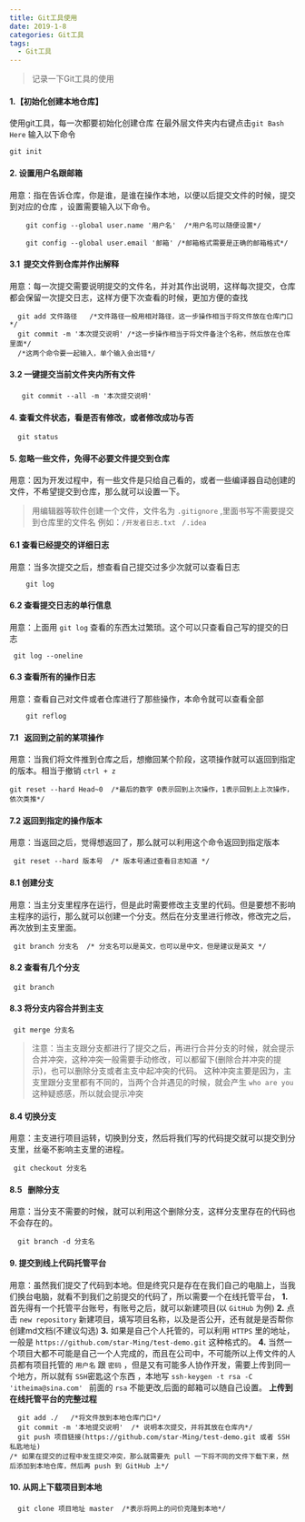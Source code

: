 ```yaml
---
title: Git工具使用
date: 2019-1-8
categories: Git工具
tags:
  - Git工具
---
```


> 记录一下Git工具的使用

<!-- more -->

#### **1.【初始化创建本地仓库】**

使用git工具，每一次都要初始化创建仓库  在最外层文件夹内右键点击`git Bash Here` 输入以下命令 
```git
git init
```

#### **2. 设置用户名跟邮箱**

用意：指在告诉仓库，你是谁，是谁在操作本地，以便以后提交文件的时候，提交到对应的仓库 ，设置需要输入以下命令。

```git
    git config --global user.name '用户名'  /*用户名可以随便设置*/
    
    git config --global user.email '邮箱' /*邮箱格式需要是正确的邮箱格式*/
```

#### **3.1 &nbsp;提交文件到仓库并作出解释**

用意：每一次提交需要说明提交的文件名，并对其作出说明，这样每次提交，仓库都会保留一次提交日志，这样方便下次查看的时候，更加方便的查找

```git
  git add 文件路径   /*文件路径一般用相对路径，这一步操作相当于将文件放在仓库门口*/
  git commit -m '本次提交说明' /*这一步操作相当于将文件备注个名称，然后放在仓库里面*/ 
  /*这两个命令要一起输入，单个输入会出错*/
```

#### **3.2 一键提交当前文件夹内所有文件**

```git
   git commit --all -m '本次提交说明'
```

#### **4. 查看文件状态，看是否有修改，或者修改成功与否**

```git
  git status
```

#### **5. 忽略一些文件，免得不必要文件提交到仓库**

用意：因为开发过程中，有一些文件是只给自己看的，或者一些编译器自动创建的文件，不希望提交到仓库，那么就可以设置一下。

> 用编辑器等软件创建一个文件，文件名为 `.gitignore` ,里面书写不需要提交到仓库里的文件名
> 例如：`/开发者日志.txt ` `/.idea` 

#### **6.1 查看已经提交的详细日志**

用意：当多次提交之后，想查看自己提交过多少次就可以查看日志


```git
    git log
```


#### **6.2 查看提交日志的单行信息**

用意：上面用 `git log` 查看的东西太过繁琐。这个可以只查看自己写的提交的日志

```git
 git log --oneline
```

#### **6.3 查看所有的操作日志**

用意：查看自己对文件或者仓库进行了那些操作，本命令就可以查看全部

```git
    git reflog 
```

#### **7.1  &nbsp;&nbsp;返回到之前的某项操作**

用意：当我们将文件推到仓库之后，想撤回某个阶段，这项操作就可以返回到指定的版本。相当于撤销 `ctrl + z`

```git
git reset --hard Head~0  /*最后的数字 0表示回到上次操作，1表示回到上上次操作，依次类推*/
```

#### **7.2 返回到指定的操作版本**

用意：当返回之后，觉得想返回了，那么就可以利用这个命令返回到指定版本

```git
 git reset --hard 版本号  /* 版本号通过查看日志知道 */
```

#### **8.1 创建分支**

用意：当主分支里程序在运行，但是此时需要修改主支里的代码。但是要想不影响主程序的运行，那么就可以创建一个分支。然后在分支里进行修改，修改完之后，再次放到主支里面。

```git
 git branch 分支名  /* 分支名可以是英文，也可以是中文，但是建议是英文 */
```

#### **8.2 查看有几个分支**

```git
 git branch
```

#### **8.3 将分支内容合并到主支**

```git
 git merge 分支名 
```

> 注意：当主支跟分支都进行了提交之后，再进行合并分支的时候，就会提示合并冲突，这种冲突一般需要手动修改，可以都留下(删除合并冲突的提示)，也可以删除分支或者主支中起冲突的代码。
> 这种冲突主要是因为，主支里跟分支里都有不同的，当两个合并遇见的时候，就会产生 `who are you` 这种疑惑感，所以就会提示冲突

#### **8.4 切换分支**

用意：主支进行项目运转，切换到分支，然后将我们写的代码提交就可以提交到分支里，丝毫不影响主支里的进程。

```git
 git checkout 分支名
```

#### **8.5 &nbsp;&nbsp;删除分支**

用意：当分支不需要的时候，就可以利用这个删除分支，这样分支里存在的代码也不会存在的。

```git
  git branch -d 分支名 
```

#### **9. 提交到线上代码托管平台**

用意：虽然我们提交了代码到本地。但是终究只是存在在我们自己的电脑上，当我们换台电脑，就看不到我们之前提交的代码了，所以需要一个在线托管平台，
**1.** 首先得有一个托管平台账号，有账号之后，就可以新建项目(以 `GitHub` 为例)
**2.** 点击 `new repository` 新建项目，填写项目名称，以及是否公开，还有就是是否帮你创建md文档(不建议勾选)
**3.** 如果是自己个人托管的，可以利用 `HTTPS` 里的地址，一般是 `https://github.com/star-Ming/test-demo.git` 这种格式的。
**4.** 当然一个项目大都不可能是自己一个人完成的，而且在公司中，不可能所以上传文件的人员都有项目托管的 `用户名` 跟 `密码` ，但是又有可能多人协作开发，需要上传到同一个地方，所以就有 `SSH`密匙这个东西 ，本地写 `ssh-keygen -t rsa -C 'itheima@sina.com' ` 前面的 `rsa` 不能更改,后面的邮箱可以随自己设置。
**上传到在线托管平台的完整过程**

```git
  git add ./   /*将文件放到本地仓库门口*/
  git commit -m '本地提交说明'  /* 说明本次提交，并将其放在仓库内*/
  git push 项目链接(https://github.com/star-Ming/test-demo.git 或者 SSH 私匙地址)
/* 如果在提交的过程中发生提交冲突，那么就需要先 pull 一下将不同的文件下载下来，然后添加到本地仓库，然后再 push 到 GitHub 上*/
```

#### **10. 从网上下载项目到本地**

```git
  git clone 项目地址 master  /*表示将网上的问价克隆到本地*/
```
